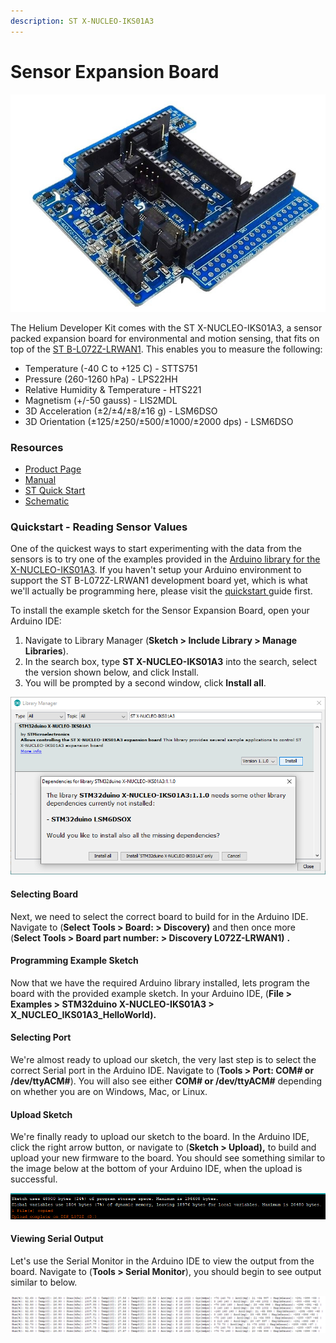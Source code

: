```yaml
---
description: ST X-NUCLEO-IKS01A3
---
```


# Sensor Expansion Board

![](../../.gitbook/assets/x-nucleo-iks01a3.jpg)

The Helium Developer Kit comes with the ST X-NUCLEO-IKS01A3, a sensor packed expansion board for environmental and motion sensing, that fits on top of the [ST B-L072Z-LRWAN1](lorawan-development-board.md).  This enables you to measure the following:

* Temperature \(-40 C to +125 C\) - STTS751
* Pressure \(260-1260 hPa\) - LPS22HH
* Relative Humidity & Temperature - HTS221
* Magnetism \(+/-50 gauss\) - LIS2MDL
* 3D Acceleration \(±2/±4/±8/±16 g\) - LSM6DSO
* 3D Orientation \(±125/±250/±500/±1000/±2000 dps\) - LSM6DSO

### Resources

* [Product Page](https://www.st.com/en/ecosystems/x-nucleo-iks01a3.html)
* [Manual](https://www.st.com/resource/en/user_manual/dm00601501-getting-started-with-the-xnucleoiks01a3-motion-mems-and-environmental-sensor-expansion-board-for-stm32-nucleo-stmicroelectronics.pdf)
* [ST Quick Start](https://www.st.com/content/ccc/resource/sales_and_marketing/presentation/product_presentation/group0/32/87/e4/bc/a6/e2/4a/b3/X-NUCLEO-IKS01A3_QUICK_START_GUIDE/files/x-nucleo-iks01a3_quick_start_guide.pdf/jcr:content/translations/en.x-nucleo-iks01a3_quick_start_guide.pdf)
* [Schematic ](https://www.st.com/content/ccc/resource/technical/layouts_and_diagrams/schematic_pack/group1/0d/b2/51/b1/82/cd/44/42/X-NUCLEO-IKS01A3_SCHEMATIC/files/x-nucleo-iks01a3_schematic.pdf/jcr:content/translations/en.x-nucleo-iks01a3_schematic.pdf)

### Quickstart - Reading Sensor Values

One of the quickest ways to start experimenting with the data from the sensors is to try one of the examples provided in the [Arduino library for the X-NUCLEO-IKS01A3](https://github.com/stm32duino/X-NUCLEO-IKS01A3).  If you haven't setup your Arduino environment to support the ST B-L072Z-LRWAN1 development board yet, which is what we'll actually be programming here, please visit the [quickstart ](../arduino-quickstart/st-discovery-lrwan1.md)guide first. 

To install the example sketch for the Sensor Expansion Board, open your Arduino IDE:

1. Navigate to Library Manager \(**Sketch &gt; Include Library &gt; Manage Libraries**\).
2. In the search box, type **ST X-NUCLEO-IKS01A3** into the search, select the version shown below, and click Install.
3. You will be prompted by a second window, click **Install all**.

![](../../.gitbook/assets/sensor-expansion-arduino.png)

#### Selecting Board

Next, we need to select the correct board to build for in the Arduino IDE. Navigate to \(**Select Tools &gt; Board: &gt; Discovery\)** and then once more  \(**Select Tools &gt; Board part number: &gt; Discovery L072Z-LRWAN1\)**  **.**

#### Programming **Example Sketch**

Now that we have the required Arduino library installed, lets program the board with the provided example sketch. In your Arduino IDE, \(**File &gt; Examples &gt; STM32duino X-NUCLEO-IKS01A3 &gt; X\_NUCLEO\_IKS01A3\_HelloWorld\).**  

#### Selecting Port

We're almost ready to upload our sketch, the very last step is to select the correct Serial port in the Arduino IDE. Navigate to \(**Tools &gt; Port: COM\# or /dev/ttyACM\#**\). You will also see either **COM\# or /dev/ttyACM\#** depending on whether you are on Windows, Mac, or Linux. 

#### Upload Sketch

We're finally ready to upload our sketch to the board. In the Arduino IDE, click the right arrow button, or navigate to \(**Sketch &gt; Upload\),** to build and upload your new firmware to the board. You should see something similar to the image below at the bottom of your Arduino IDE, when the upload is successful.

![](../../.gitbook/assets/sensor-expansion-upload.png)

#### Viewing Serial Output

Let's use the Serial Monitor in the Arduino IDE to view the output from the board. Navigate to \(**Tools &gt; Serial Monitor**\), you should begin to see output similar to below.

![](../../.gitbook/assets/sensor-expansion-serial-output.png)





